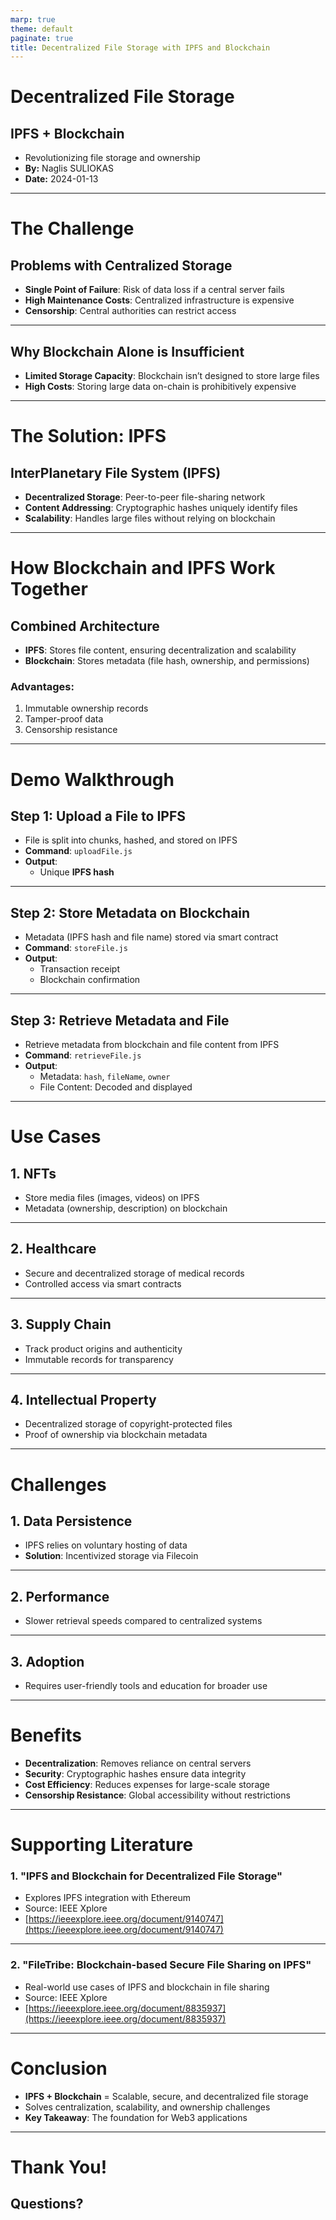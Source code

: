 ```yaml
---
marp: true
theme: default
paginate: true
title: Decentralized File Storage with IPFS and Blockchain
---
```


# Decentralized File Storage

## IPFS + Blockchain

- Revolutionizing file storage and ownership
- **By:** Naglis SULIOKAS
- **Date:** 2024-01-13

---

# The Challenge

## Problems with Centralized Storage

- **Single Point of Failure**: Risk of data loss if a central server fails
- **High Maintenance Costs**: Centralized infrastructure is expensive
- **Censorship**: Central authorities can restrict access

---

## Why Blockchain Alone is Insufficient

- **Limited Storage Capacity**: Blockchain isn’t designed to store large files
- **High Costs**: Storing large data on-chain is prohibitively expensive

---

# The Solution: IPFS

## InterPlanetary File System (IPFS)

- **Decentralized Storage**: Peer-to-peer file-sharing network
- **Content Addressing**: Cryptographic hashes uniquely identify files
- **Scalability**: Handles large files without relying on blockchain

---

# How Blockchain and IPFS Work Together

## Combined Architecture

- **IPFS**: Stores file content, ensuring decentralization and scalability
- **Blockchain**: Stores metadata (file hash, ownership, and permissions)

### Advantages:

1. Immutable ownership records
2. Tamper-proof data
3. Censorship resistance

---

# Demo Walkthrough

## Step 1: Upload a File to IPFS

- File is split into chunks, hashed, and stored on IPFS
- **Command**: `uploadFile.js`
- **Output**:
  - Unique **IPFS hash**

---

## Step 2: Store Metadata on Blockchain

- Metadata (IPFS hash and file name) stored via smart contract
- **Command**: `storeFile.js`
- **Output**:
  - Transaction receipt
  - Blockchain confirmation

---

## Step 3: Retrieve Metadata and File

- Retrieve metadata from blockchain and file content from IPFS
- **Command**: `retrieveFile.js`
- **Output**:
  - Metadata: `hash`, `fileName`, `owner`
  - File Content: Decoded and displayed

---

# Use Cases

## 1. **NFTs**

- Store media files (images, videos) on IPFS
- Metadata (ownership, description) on blockchain

---

## 2. **Healthcare**

- Secure and decentralized storage of medical records
- Controlled access via smart contracts

---

## 3. **Supply Chain**

- Track product origins and authenticity
- Immutable records for transparency

---

## 4. **Intellectual Property**

- Decentralized storage of copyright-protected files
- Proof of ownership via blockchain metadata

---

# Challenges

## 1. Data Persistence

- IPFS relies on voluntary hosting of data
- **Solution**: Incentivized storage via Filecoin

---

## 2. Performance

- Slower retrieval speeds compared to centralized systems

---

## 3. Adoption

- Requires user-friendly tools and education for broader use

---

# Benefits

- **Decentralization**: Removes reliance on central servers
- **Security**: Cryptographic hashes ensure data integrity
- **Cost Efficiency**: Reduces expenses for large-scale storage
- **Censorship Resistance**: Global accessibility without restrictions

---

# Supporting Literature

### 1. **"IPFS and Blockchain for Decentralized File Storage"**

- Explores IPFS integration with Ethereum
- Source: IEEE Xplore
- [https://ieeexplore.ieee.org/document/9140747](https://ieeexplore.ieee.org/document/9140747)

---

### 2. **"FileTribe: Blockchain-based Secure File Sharing on IPFS"**

- Real-world use cases of IPFS and blockchain in file sharing
- Source: IEEE Xplore
- [https://ieeexplore.ieee.org/document/8835937](https://ieeexplore.ieee.org/document/8835937)

---

# Conclusion

- **IPFS + Blockchain** = Scalable, secure, and decentralized file storage
- Solves centralization, scalability, and ownership challenges
- **Key Takeaway**: The foundation for Web3 applications

---

# Thank You!

## Questions?
